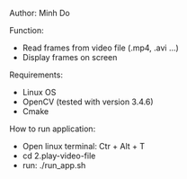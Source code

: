
Author: Minh Do

Function:
- Read frames from video file (.mp4, .avi ...)
- Display frames on screen

Requirements:
- Linux OS
- OpenCV (tested with version 3.4.6)
- Cmake

How to run application:

- Open linux terminal: Ctr + Alt + T 
- cd 2.play-video-file
- run: ./run_app.sh


